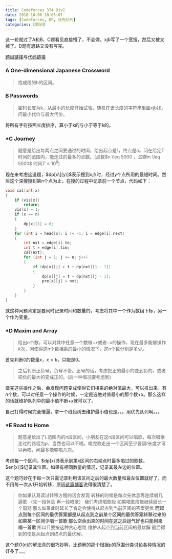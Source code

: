 ```yaml
---
title: Codeforces 374 Div2
date: 2016-10-06 18:05:07
tags: [Codeforces, DP, 优先队列]
categories: [题记]
---
```


这一轮就过了A和B，C题看见直接懵了，不会做。xjb写了一个宽搜，然后又被叉掉了。D题有思路又没有写完。

[题目链接](http://codeforces.com/contest/721)与[代码链接](https://github.com/2997ms/My_Algorithm/tree/master/Codeforces/374_Div2)

### A One-dimensional Japanese Crossword

> 找成段的b的区间。

### B Passwords

> 密码长度为k，从最小的长度开始试验，随机在该长度的字符串里面xjb找，问最小代价与最大代价。

将所有字符按照长度排序，算小于k的与小于等于k的。

### *C Journey

> 题意是给出每两点之间要通过的时间，给出起点是$1$，终点是$n$。问在给定T时间的范围内，能走过的最多的点数。(点数$n \leq 5000 $，边数$m \leq 5000$ 时间$T\leq 10^9$)

现在来考虑这道题，$dp[x\][y\]$表示搜到$x$点时，经过$y$个点所用的最短时间。然后这个深搜搜到第$n$个点为止。在搜的过程中记录前一个节点，代码如下：

```c++
void cal(int x)
{
	if (vis[x])
		return;
	vis[x] = 1;
	if (x == n)
	{
		dp[x][1] = 0;
	}
	for (int i = head[x]; i != -1; i = edge[i].next)
	{
		int nxt = edge[i].to;
		int t = edge[i].tim;
		cal(nxt);
		for (int j = 1; j <= n; j++)
		{
			if (dp[x][j] > t + dp[nxt][j - 1])
			{
				dp[x][j] = t + dp[nxt][j - 1];
				pre[x][j] = nxt;
			}
		}
	}
}
```

就这种问题肯定是要同时记录时间和数量的，考虑将其中一个作为数组下标，另一个作为变量。

### *D Maxim and Array

> 给出$n$个数，可以对其中任意一个数做$+x$或者$-x$的操作，现在最多能够操作$k$次，问使得这$n$个数相乘的最小的情况下，这$n$个数分别是多少。

首先判断0的数量$x$，$x>k$，只能是$0$。

> 之后判断正负号，负号不管。正号的话，考虑把正的最小的变到负的，或者把负的最大的变成正的。(后一种情况要考虑到)

做完这些操作之后，会发现问题变成使得它们相乘的绝对值最大，可以推出来，有$n$个数，可以对任意一个操作的时候，一定是选绝对值最小的那个数$+x$。那么这样的话就维护队列中的最小值不断$+x$就可以了。

自己打得时候完全懵逼，拿一个线段树去维护最小值也是。。。用优先队列啊。。。



### *E Road to Home

> 题意是给出了$L$范围内的$n$段区间，小朋友在这$n$段区间可以唱歌，每次唱歌走过的路程为$p$，当然也可以不唱。唱完歌走出一个区间至少要隔$t$长度才可以再唱，问最多能够唱几次。

考虑每一个区间，$dp[x\]$表示到第$x$区间的右端点时最多唱过的歌数。$en[x\]$记录其位置。如果有相同数量的情况，记录其最左边的位置。

这个题巧妙在于每一次只需记录利用该区间之后的最大数量和最左位置就好了，而不用每一次从1开始转移，原因[这篇博客](http://www.cnblogs.com/sagitta/p/5925785.html)说得很清楚了。

> 你如果认真读过转移方程的话会发现 转移的时候是每次先休息再连续唱几遍歌 （先一段休息 再一段唱歌） 我们考虑唱歌段 如果唱歌段能继续延长一个周期 那么如果此时延长了肯定会使得从起点到当前区间的答案更优 **而起点到每个区间的最优答案都是从起点到之前某个区间的最优答案转移过来的 如果某一区间少唱一首歌 那么空余出来的时间在这之后运气好也只能用来唱一首歌** 所以只要按这种贪心思路 维护从起点到当前区间的最优解 最后得到的便是从起点到终点的最优解。

这个题$O(n)$的解法真的很巧妙啊，比题解的那个根据p的范围分类讨论各种情况的好多了。。。